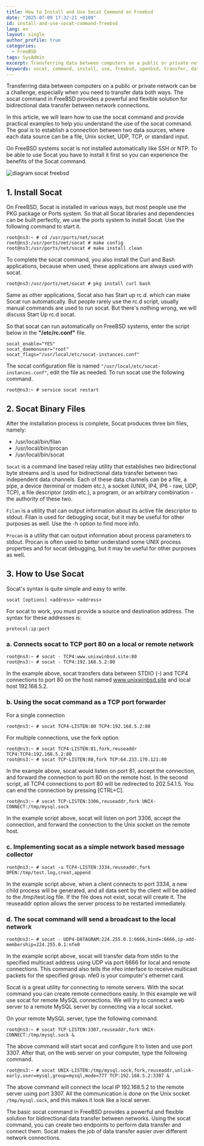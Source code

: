 ```yaml
---
title: How to Install and Use Socat Command on Freebsd
date: "2025-07-09 17:32:21 +0100"
id: install-and-use-socat-command-freebsd
lang: en
layout: single
author_profile: true
categories:
  - FreeBSD
tags: SysAdmin
excerpt: Transferring data between computers on a public or private network can be a challenge, especially when you need to transfer data both ways. The socat command in FreeBSD provides a powerful and flexible solution for bidirectional data transfer between network connections
keywords: socat, command, install, use, freebsd, openbsd, transfer, data, networking, host
---
```


Transferring data between computers on a public or private network can be a challenge, especially when you need to transfer data both ways. The socat command in FreeBSD provides a powerful and flexible solution for bidirectional data transfer between network connections.

In this article, we will learn how to use the socat command and provide practical examples to help you understand the use of the socat command. The goal is to establish a connection between two data sources, where each data source can be a file, Unix socket, UDP, TCP, or standard input.

On FreeBSD systems socat is not installed automatically like SSH or NTP. To be able to use Socat you have to install it first so you can experience the benefits of the Socat command.

![diagram socat freebsd](https://raw.githubusercontent.com/unixwinbsd/unixwinbsd.github.io/refs/heads/master/Image/diagram%20socat%20freebsd.jpg)



## 1. Install Socat

On FreeBSD, Socat is installed in various ways, but most people use the PKG package or Ports system. So that all Socat libraries and dependencies can be built perfectly, we use the ports system to install Socat. Use the following command to start it.

```
root@ns3:~ # cd /usr/ports/net/socat
root@ns3:/usr/ports/net/socat # make config
root@ns3:/usr/ports/net/socat # make install clean
```

To complete the socat command, you also install the Curl and Bash applications, because when used, these applications are always used with socat.

```
root@ns3:/usr/ports/net/socat # pkg install curl bash
```

Same as other applications, Socat also has Start up rc.d. which can make Socat run automatically. But people rarely use the rc.d script, usually manual commands are used to run socat. But there's nothing wrong, we will discuss Start Up rc.d socat.

So that socat can run automatically on FreeBSD systems, enter the script below in the **"/etc/rc.conf"** file.

```
socat_enable="YES"
socat_daemonuser="root"
socat_flags="/usr/local/etc/socat-instances.conf"
```

The socat configuration file is named `"/usr/local/etc/socat-instances.conf"`, edit the file as needed. To run socat use the following command.

```
root@ns3:~ # service socat restart
```


## 2. Socat Binary Files

After the installation process is complete, Socat produces three bin files, namely:
- /usr/local/bin/filan
- /usr/local/bin/procan
- /usr/local/bin/socat

`Socat` is a command line based relay utility that establishes two bidirectional byte streams and is used for bidirectional data transfer between two independent data channels. Each of these data channels can be a file, a pipe, a device (terminal or modem etc.), a socket (UNIX, IP4, IP6 - raw, UDP, TCP), a file descriptor (stdin etc.), a program, or an arbitrary combination -the authority of these two.

`Filan` is a utility that can output information about its active file descriptor to stdout. Filan is used for debugging socat, but it may be useful for other purposes as well. Use the -h option to find more info.

`Procan` is a utility that can output information about process parameters to stdout. Procan is often used to better understand some UNIX process properties and for socat debugging, but it may be useful for other purposes as well.


## 3. How to Use Socat

Socat's syntax is quite simple and easy to write.

```
socat [options] <address> <address>
```

For socat to work, you must provide a source and destination address. The syntax for these addresses is:

```
protocol:ip:port
```


### a. Connects socat to TCP port 80 on a local or remote network

```
root@ns3:~ # socat - TCP4:www.unixwinbsd.site:80
root@ns3:~ # socat - TCP4:192.168.5.2:80
```

In the example above, socat transfers data between STDIO (-) and TCP4 connections to port 80 on the host named www.unixwinbsd.site and local host 192.168.5.2.


### b. Using the socat command as a TCP port forwarder

For a single connection

```
root@ns3:~ # socat TCP4-LISTEN:80 TCP4:192.168.5.2:80
```

For multiple connections, use the fork option

```
root@ns3:~ # socat TCP4-LISTEN:81,fork,reuseaddr TCP4:TCP4:192.168.5.2:80
root@ns3:~ # socat TCP-LISTEN:80,fork TCP:64.233.170.121:80
```

In the example above, socat would listen on port 81, accept the connection, and forward the connection to port 80 on the remote host. In the second script, all TCP4 connections to port 80 will be redirected to 202.54.1.5. You can end the connection by pressing [CTRL+C].

```
root@ns3:~ # socat TCP-LISTEN:3306,reuseaddr,fork UNIX-CONNECT:/tmp/mysql.sock
```

In the example script above, socat will listen on port 3306, accept the connection, and forward the connection to the Unix socket on the remote host.


### c. Implementing socat as a simple network based message collector

```
root@ns3:~ # socat -u TCP4-LISTEN:3334,reuseaddr,fork OPEN:/tmp/test.log,creat,append
```

In the example script above, when a client connects to port 3334, a new child process will be generated, and all data sent by the client will be added to the /tmp/test.log file. If the file does not exist, socat will create it. The reuseaddr option allows the server process to be restarted immediately.


### d. The socat command will send a broadcast to the local network

```
root@ns3:~ # socat - UDP4-DATAGRAM:224.255.0.1:6666,bind=:6666,ip-add-membership=224.255.0.1:nfe0
```

In the example script above, socat will transfer data from stdin to the specified multicast address using UDP via port 6666 for local and remote connections. This command also tells the nfeo interface to receive multicast packets for the specified group. nfe0 is your computer's ethernet card.

Socat is a great utility for connecting to remote servers. With the socat command you can create remote connections easily. In this example we will use socat for remote MySQL connections. We will try to connect a web server to a remote MySQL server by connecting via a local socket.

On your remote MySQL server, type the following command.

```
root@ns3:~ # socat TCP-LISTEN:3307,reuseaddr,fork UNIX-CONNECT:/tmp/mysql.sock &
```

The above command will start socat and configure it to listen and use port 3307. After that, on the web server on your computer, type the following command.

```
root@ns3:~ # socat UNIX-LISTEN:/tmp/mysql.sock,fork,reuseaddr,unlink-early,user=mysql,group=mysql,mode=777 TCP:192.168.5.2:3307 &
```

The above command will connect the local IP 192.168.5.2 to the remote server using port 3307. All the communication is done on the Unix socket `/tmp/mysql.sock`, and this makes it look like a local server.

The basic socat command in FreeBSD provides a powerful and flexible solution for bidirectional data transfer between networks. Using the socat command, you can create two endpoints to perform data transfer and connect them. Socat makes the job of data transfer easier over different network connections.